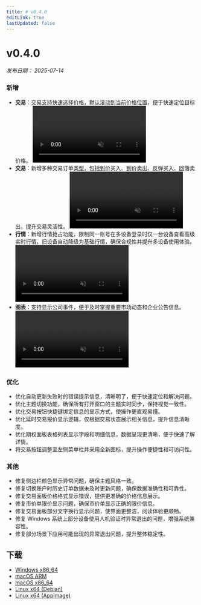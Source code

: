 ```yaml
---
title: # v0.4.0
editLink: true
lastUpdated: false
---
```


# v0.4.0

_发布日期： 2025-07-14_

### 新增

- **交易**：交易支持快速选择价格，默认滚动到当前价格位置，便于快速定位目标价格。
  <video src="https://assets.lbctrl.com/uploads/cf3c6511-edf7-4a80-8700-f5568dc8a3da/fast-price.mp4" type="video/mp4" autoplay muted loop></video>
- **交易**：新增多种交易订单类型，包括到价买入、到价卖出、反弹买入、回落卖出，提升交易灵活性。
  <video src="https://assets.lbctrl.com/uploads/4ce7fd3c-59c0-4e66-b93f-115c556c1f76/condition-order.mp4" type="video/mp4" autoplay muted loop></video>
- **行情**：新增行情抢占功能，限制同一账号在多设备登录时仅一台设备查看高级实时行情，旧设备自动降级为基础行情，确保合规性并提升多设备使用体验。
  <video src="https://assets.lbctrl.com/uploads/097689a8-af6c-4cbe-90b2-cd93eb336cd1/switch-quote-level.mp4" type="video/mp4" autoplay muted loop></video>
- **图表**：支持显示公司事件，便于及时掌握重要市场动态和企业公告信息。
  <video src="https://assets.lbctrl.com/uploads/08420d55-52d9-4bf9-a4f8-3c8352feb733/18028dc5eac56c0ff65fb2d0e2ae9914.mp4" type="video/mp4" autoplay muted loop></video>

### 优化

- 优化自动更新失败时的错误提示信息，清晰明了，便于快速定位和解决问题。
- 优化主题切换功能，确保所有打开窗口的主题实时同步，保持视觉一致性。
- 优化交易按钮快捷键绑定信息的显示方式，使操作更直观易懂。
- 优化延时交易报价显示逻辑，仅根据交易状态展示相关信息，提升信息清晰度。
- 优化期权面板表格列表显示字段和明细信息，数据呈现更清晰，便于快速了解详情。
- 将交易按钮调整至左侧菜单栏并采用全新图标，提升操作便捷性和可访问性。

### 其他

- 修复侧边栏颜色显示异常问题，确保主题风格一致。
- 修复切换账户时历史订单数据未及时更新问题，确保数据准确性和可靠性。
- 修复交易面板价格格式显示错误，提供更准确的价格信息展示。
- 修复市价单限价显示问题，确保市价单显示正确的限价信息。
- 修复交易面板部分文字换行显示问题，使界面更整洁，阅读体验更顺畅。
- 修复 Windows 系统上部分设备使用人机验证时异常退出的问题，增强系统兼容性。
- 修复部分场景下应用可能出现的异常退出问题，提升整体稳定性。

## 下载

- [Windows x86_64](https://assets.lbkrs.com/github/release/longbridge-desktop/stable/longbridge-v0.4.0-windows-x86_64.exe)
- [macOS ARM](https://assets.lbkrs.com/github/release/longbridge-desktop/stable/longbridge-v0.4.0-macos-aarch64.dmg)
- [macOS x86_64](https://assets.lbkrs.com/github/release/longbridge-desktop/stable/longbridge-v0.4.0-macos-x86_64.dmg)
- [Linux x64 (Debian)](https://assets.lbkrs.com/github/release/longbridge-desktop/stable/longbridge-v0.4.0-linux-x86_64.deb)
- [Linux x64 (AppImage)](https://assets.lbkrs.com/github/release/longbridge-desktop/stable/longbridge-v0.4.0-linux-x86_64.AppImage)
